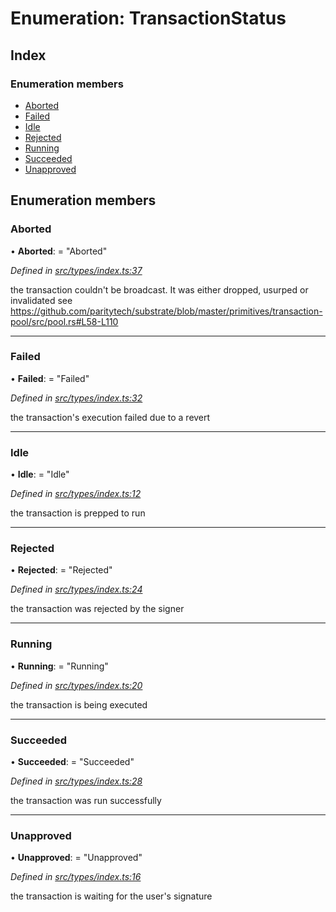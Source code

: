 # Enumeration: TransactionStatus

## Index

### Enumeration members

* [Aborted](transactionstatus.md#aborted)
* [Failed](transactionstatus.md#failed)
* [Idle](transactionstatus.md#idle)
* [Rejected](transactionstatus.md#rejected)
* [Running](transactionstatus.md#running)
* [Succeeded](transactionstatus.md#succeeded)
* [Unapproved](transactionstatus.md#unapproved)

## Enumeration members

###  Aborted

• **Aborted**: = "Aborted"

*Defined in [src/types/index.ts:37](https://github.com/PolymathNetwork/polymesh-sdk/blob/deb40bf/src/types/index.ts#L37)*

the transaction couldn't be broadcast. It was either dropped, usurped or invalidated
see https://github.com/paritytech/substrate/blob/master/primitives/transaction-pool/src/pool.rs#L58-L110

___

###  Failed

• **Failed**: = "Failed"

*Defined in [src/types/index.ts:32](https://github.com/PolymathNetwork/polymesh-sdk/blob/deb40bf/src/types/index.ts#L32)*

the transaction's execution failed due to a revert

___

###  Idle

• **Idle**: = "Idle"

*Defined in [src/types/index.ts:12](https://github.com/PolymathNetwork/polymesh-sdk/blob/deb40bf/src/types/index.ts#L12)*

the transaction is prepped to run

___

###  Rejected

• **Rejected**: = "Rejected"

*Defined in [src/types/index.ts:24](https://github.com/PolymathNetwork/polymesh-sdk/blob/deb40bf/src/types/index.ts#L24)*

the transaction was rejected by the signer

___

###  Running

• **Running**: = "Running"

*Defined in [src/types/index.ts:20](https://github.com/PolymathNetwork/polymesh-sdk/blob/deb40bf/src/types/index.ts#L20)*

the transaction is being executed

___

###  Succeeded

• **Succeeded**: = "Succeeded"

*Defined in [src/types/index.ts:28](https://github.com/PolymathNetwork/polymesh-sdk/blob/deb40bf/src/types/index.ts#L28)*

the transaction was run successfully

___

###  Unapproved

• **Unapproved**: = "Unapproved"

*Defined in [src/types/index.ts:16](https://github.com/PolymathNetwork/polymesh-sdk/blob/deb40bf/src/types/index.ts#L16)*

the transaction is waiting for the user's signature
